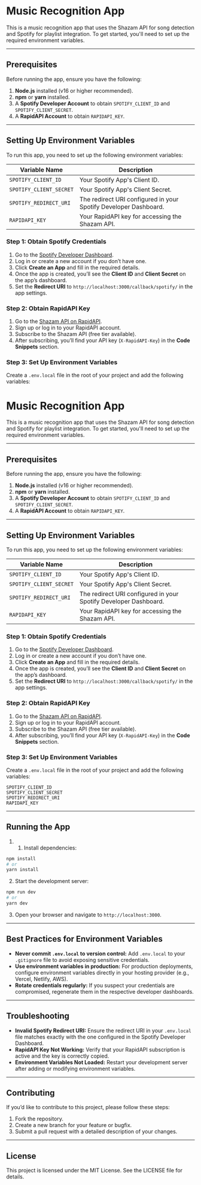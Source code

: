 # Music Recognition App

This is a music recognition app that uses the Shazam API for song detection and Spotify for playlist integration. To get started, you'll need to set up the required environment variables.

---

## Prerequisites

Before running the app, ensure you have the following:

1. **Node.js** installed (v16 or higher recommended).
2. **npm** or **yarn** installed.
3. A **Spotify Developer Account** to obtain `SPOTIFY_CLIENT_ID` and `SPOTIFY_CLIENT_SECRET`.
4. A **RapidAPI Account** to obtain `RAPIDAPI_KEY`.

---

## Setting Up Environment Variables

To run this app, you need to set up the following environment variables:

| Variable Name           | Description                                                      |
| ----------------------- | ---------------------------------------------------------------- |
| `SPOTIFY_CLIENT_ID`     | Your Spotify App's Client ID.                                    |
| `SPOTIFY_CLIENT_SECRET` | Your Spotify App's Client Secret.                                |
| `SPOTIFY_REDIRECT_URI`  | The redirect URI configured in your Spotify Developer Dashboard. |
| `RAPIDAPI_KEY`          | Your RapidAPI key for accessing the Shazam API.                  |

### Step 1: Obtain Spotify Credentials

1. Go to the [Spotify Developer Dashboard](https://developer.spotify.com/dashboard/applications).
2. Log in or create a new account if you don’t have one.
3. Click **Create an App** and fill in the required details.
4. Once the app is created, you’ll see the **Client ID** and **Client Secret** on the app’s dashboard.
5. Set the **Redirect URI** to `http://localhost:3000/callback/spotify/` in the app settings.

### Step 2: Obtain RapidAPI Key

1. Go to the [Shazam API on RapidAPI](https://rapidapi.com/apidojo/api/shazam/).
2. Sign up or log in to your RapidAPI account.
3. Subscribe to the Shazam API (free tier available).
4. After subscribing, you’ll find your API key (`X-RapidAPI-Key`) in the **Code Snippets** section.

### Step 3: Set Up Environment Variables

Create a `.env.local` file in the root of your project and add the following variables:

# Music Recognition App

This is a music recognition app that uses the Shazam API for song detection and Spotify for playlist integration. To get started, you'll need to set up the required environment variables.

---

## Prerequisites

Before running the app, ensure you have the following:

1. **Node.js** installed (v16 or higher recommended).
2. **npm** or **yarn** installed.
3. A **Spotify Developer Account** to obtain `SPOTIFY_CLIENT_ID` and `SPOTIFY_CLIENT_SECRET`.
4. A **RapidAPI Account** to obtain `RAPIDAPI_KEY`.

---

## Setting Up Environment Variables

To run this app, you need to set up the following environment variables:

| Variable Name           | Description                                                      |
| ----------------------- | ---------------------------------------------------------------- |
| `SPOTIFY_CLIENT_ID`     | Your Spotify App's Client ID.                                    |
| `SPOTIFY_CLIENT_SECRET` | Your Spotify App's Client Secret.                                |
| `SPOTIFY_REDIRECT_URI`  | The redirect URI configured in your Spotify Developer Dashboard. |
| `RAPIDAPI_KEY`          | Your RapidAPI key for accessing the Shazam API.                  |

### Step 1: Obtain Spotify Credentials

1. Go to the [Spotify Developer Dashboard](https://developer.spotify.com/dashboard/applications).
2. Log in or create a new account if you don’t have one.
3. Click **Create an App** and fill in the required details.
4. Once the app is created, you’ll see the **Client ID** and **Client Secret** on the app’s dashboard.
5. Set the **Redirect URI** to `http://localhost:3000/callback/spotify/` in the app settings.

### Step 2: Obtain RapidAPI Key

1. Go to the [Shazam API on RapidAPI](https://rapidapi.com/apidojo/api/shazam/).
2. Sign up or log in to your RapidAPI account.
3. Subscribe to the Shazam API (free tier available).
4. After subscribing, you’ll find your API key (`X-RapidAPI-Key`) in the **Code Snippets** section.

### Step 3: Set Up Environment Variables

Create a `.env.local` file in the root of your project and add the following variables:

```env
SPOTIFY_CLIENT_ID
SPOTIFY_CLIENT_SECRET
SPOTIFY_REDIRECT_URI
RAPIDAPI_KEY
```

---

## Running the App

1. 1. Install dependencies:

```bash
npm install
# or
yarn install
```

2. Start the development server:

```bash
npm run dev
# or
yarn dev
```

3. Open your browser and navigate to `http://localhost:3000`.

---

## Best Practices for Environment Variables

- **Never commit `.env.local` to version control:** Add `.env.local` to your `.gitignore` file to avoid exposing sensitive credentials.
- **Use environment variables in production:** For production deployments, configure environment variables directly in your hosting provider (e.g., Vercel, Netlify, AWS).
- **Rotate credentials regularly:** If you suspect your credentials are compromised, regenerate them in the respective developer dashboards.

---

## Troubleshooting

- **Invalid Spotify Redirect URI:** Ensure the redirect URI in your `.env.local` file matches exactly with the one configured in the Spotify Developer Dashboard.
- **RapidAPI Key Not Working:** Verify that your RapidAPI subscription is active and the key is correctly copied.
- **Environment Variables Not Loaded:** Restart your development server after adding or modifying environment variables.

---

## Contributing

If you’d like to contribute to this project, please follow these steps:

1. Fork the repository.
2. Create a new branch for your feature or bugfix.
3. Submit a pull request with a detailed description of your changes.

---

## License

This project is licensed under the MIT License. See the LICENSE file for details.
